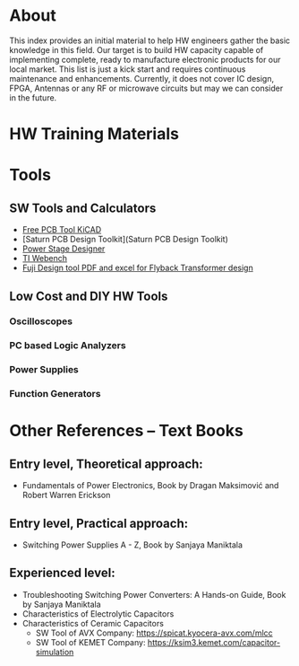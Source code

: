 # About
This index provides an initial material to help HW engineers gather the basic knowledge in this field. Our target is to build HW capacity capable of implementing complete, ready to manufacture electronic products for our local market. This list is just a kick start and requires continuous maintenance and enhancements. Currently, it does not cover IC design, FPGA, Antennas or any RF or microwave circuits but may we can consider in the future. 

# HW Training Materials

# Tools

## SW Tools and Calculators
- [Free PCB Tool KiCAD](https://www.kicad.org/)
- [Saturn PCB Design Toolkit](Saturn PCB Design Toolkit)
- [Power Stage Designer](https://www.ti.com/tool/POWERSTAGE-DESIGNER)
- [TI Webench](https://www.ti.com/design-resources/design-tools-simulation/webench-power-designer.html#design)
- [Fuji Design tool PDF and excel for Flyback Transformer design](https://www.fujielectric.com/products/semiconductor/model/power_supply/tool/fly-back_transformer_design.html)

## Low Cost and DIY HW Tools

### Oscilloscopes 
### PC based Logic Analyzers
### Power Supplies
### Function Generators

# Other References – Text Books

## Entry level, Theoretical approach: 
- Fundamentals of Power Electronics, Book by Dragan Maksimović and Robert Warren Erickson

## Entry level, Practical approach: 
- Switching Power Supplies A - Z, Book by Sanjaya Maniktala

## Experienced level:
- Troubleshooting Switching Power Converters: A Hands-on Guide, Book by Sanjaya Maniktala
- Characteristics of Electrolytic Capacitors
- Characteristics of Ceramic Capacitors
    - SW Tool of AVX Company: <https://spicat.kyocera-avx.com/mlcc>
    - SW Tool of KEMET Company: <https://ksim3.kemet.com/capacitor-simulation>
